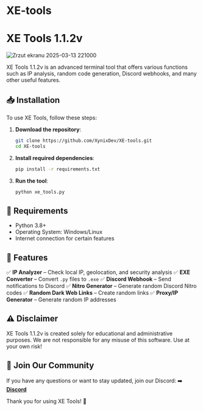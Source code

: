 # XE-tools
# XE Tools 1.1.2v
![Zrzut ekranu 2025-03-13 221000](https://github.com/user-attachments/assets/115b3a5d-aeb1-4def-bb50-9f7fdf96e49d)


XE Tools 1.1.2v is an advanced terminal tool that offers various functions such as IP analysis, random code generation, Discord webhooks, and many other useful features.

## 📥 Installation

To use XE Tools, follow these steps:

1. **Download the repository**:
   ```bash
   git clone https://github.com/XynixDev/XE-tools.git
   cd XE-tools
   ```
2. **Install required dependencies**:
   ```bash
   pip install -r requirements.txt
   ```
3. **Run the tool**:
   ```bash
   python xe_tools.py
   ```

## 🔧 Requirements
- Python 3.8+
- Operating System: Windows/Linux
- Internet connection for certain features

## 📌 Features
✅ **IP Analyzer** – Check local IP, geolocation, and security analysis
✅ **EXE Converter** – Convert `.py` files to `.exe`
✅ **Discord Webhook** – Send notifications to Discord
✅ **Nitro Generator** – Generate random Discord Nitro codes
✅ **Random Dark Web Links** – Create random links
✅ **Proxy/IP Generator** – Generate random IP addresses

## ⚠️ Disclaimer
XE Tools 1.1.2v is created solely for educational and administrative purposes. We are not responsible for any misuse of this software. Use at your own risk!

## 🔗 Join Our Community
If you have any questions or want to stay updated, join our Discord:
➡️ **[Discord](https://discord.gg/NNdjKNRftv)**

Thank you for using XE Tools! 🎯


